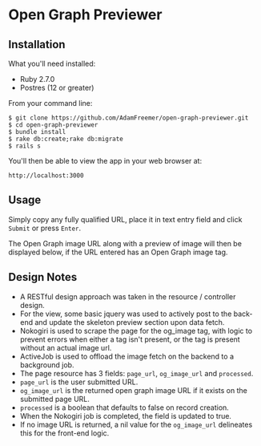 # Open Graph Previewer

## Installation

What you'll need installed:
* Ruby 2.7.0
* Postres (12 or greater)

From your command line:

    $ git clone https://github.com/AdamFreemer/open-graph-previewer.git
    $ cd open-graph-previewer
    $ bundle install
    $ rake db:create;rake db:migrate
    $ rails s

You'll then be able to view the app in your web browser at: 
```
http://localhost:3000
```

## Usage

Simply copy any fully qualified URL, place it in text entry field and click `Submit` or press `Enter`.

The Open Graph image URL along with a preview of image will then be displayed below, if the URL entered has an Open Graph image tag.

## Design Notes

* A RESTful design approach was taken in the resource / controller design.
* For the view, some basic jquery was used to actively post to the back-end and update the skeleton preview section upon data fetch.
* Nokogiri is used to scrape the page for the og_image tag, with logic to prevent errors when either a tag isn't present, or the tag is present without an actual image url.
* ActiveJob is used to offload the image fetch on the backend to a background job.
* The page resource has 3 fields: `page_url`, `og_image_url` and `processed`.
* `page_url` is the user submitted URL.
* `og_image_url` is the returned open graph image URL if it exists on the submitted page URL.
* `processed` is a boolean that defaults to false on record creation.
* When the Nokogiri job is completed, the field is updated to true.
* If no image URL is returned, a nil value for the `og_image_url` delineates this for the front-end logic.
  